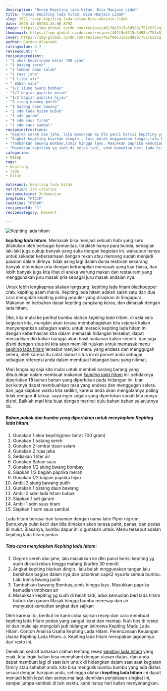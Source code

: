 ```yaml
---
description: "Resep Kepiting lada hitam, Bisa Manjain Lidah"
title: "Resep Kepiting lada hitam, Bisa Manjain Lidah"
slug: 1621-resep-kepiting-lada-hitam-bisa-manjain-lidah
date: 2020-11-05T03:25:00.879Z
image: https://img-global.cpcdn.com/recipes/461f0e5315a5d98b/751x532cq70/kepiting-lada-hitam-foto-resep-utama.jpg
thumbnail: https://img-global.cpcdn.com/recipes/461f0e5315a5d98b/751x532cq70/kepiting-lada-hitam-foto-resep-utama.jpg
cover: https://img-global.cpcdn.com/recipes/461f0e5315a5d98b/751x532cq70/kepiting-lada-hitam-foto-resep-utama.jpg
author: Gordon Alvarado
ratingvalue: 4.7
reviewcount: 4
recipeingredient:
- "1 ekor kepitingme berat 700 gram"
- "1 batang sereh"
- "2 lembar daun salam"
- "2 ruas jahe"
- "1 liter air"
- " Bahan saus"
- "1/2 siung bwang bombay"
- "1/2 bagian paprika merah"
- "1/2 bagian paprika hijau"
- "3 siung bawang putih"
- "1 batang daun bawang"
- "2 sdm lada hitam bubuk"
- "1 sdt garam"
- "1 sdm saus tiram"
- "1 sdm saus sambal"
recipeinstructions:
- "Geprek sereh dan jahe, lalu masukkan ke dlm panci berisi kepiting yg sudh di cuci.rebus hingga matang (kurleb 30 menit)"
- "Angkat kepiting biarkan dingin.. lalu belah mnggunakan tangan,lalu bersihkan bagian dalam nya,dan patahkan capit2 nya.iris semua bumbu. Lalu tumis bwang putih"
- "Tambahkan bawang Bombay,tumis hingga layu. Masukkan paprika kemudian tmbhkan air"
- "Masukkan kepiting yg sudh di belah tadi, aduk kemudian beri lada hitam bubuk dan garam.Masak hingga bumbu meresap dan air menyusut.kemudian angkat dan sajikan"
categories:
- Resep
tags:
- kepiting
- lada
- hitam

katakunci: kepiting lada hitam 
nutrition: 234 calories
recipecuisine: Indonesian
preptime: "PT21M"
cooktime: "PT50M"
recipeyield: "1"
recipecategory: Dessert

---
```



![Kepiting lada hitam](https://img-global.cpcdn.com/recipes/461f0e5315a5d98b/751x532cq70/kepiting-lada-hitam-foto-resep-utama.jpg)

<b><i>kepiting lada hitam</i></b>, Memasak bisa menjadi sebuah hobi yang seru dilakukan oleh berbagai komunitas. tidaklah hanya para bunda, sebagian laki laki juga cukup banyak yang suka dengan kegiatan ini. walaupun hanya untuk sekedar kebersamaan dengan rekan atau memang sudah menjadi passion dalam dirinya. tidak asing lagi dalam dunia restoran sekarang banyak ditemukan pria dengan ketrampilan memasak yang luar biasa, dan lebih banyak juga kita lihat di aneka warung makan dan restaurant yang menggunakan juru masak pria sebagai juru masak andalan nya.

Untuk lebih lengkapnya silakan langsung. kepiting lada hitam blackpepper crab. kepiting asam manis. Kepiting lada hitam adalah salah satu dari dua cara mengolah kepiting paling populer yang disajikan di Singapura. Makanan ini berbahan dasar kepiting cangkang keras, dan dimasak dengan lada hitam.

Oke, kita mulai ke perihal bumbu olahan <i>kepiting lada hitam</i>. di sela sela kegiatan kita, mungkin akan terasa membahagiakan bila sejenak kalian menyempatkan sebagian waktu untuk meracik kepiting lada hitam ini. dengan keberhasilan kita dalam memasak hidangan tersebut, dapat menjadikan diri kalian bangga akan hasil makanan kalian sendiri. dan juga disini dengan situs ini kita akan memiliki rujukan untuk memasak menu <u>kepiting lada hitam</u> tersebut menjadi menu yang endess dan menggugah selera, oleh karena itu catat alamat situs ini di ponsel anda sebagai sebagian referensi anda dalam membuat hidangan baru yang nikmat.


Mari langsung saja kita mulai untuk membeli barang barang yang dibutuhkan dalam membuat makanan <u><i>kepiting lada hitam</i></u> ini. setidaknya diperlukan <b>15</b> bahan bahan yang diperlukan pada hidangan ini. biar berikutnya dapat membuahkan rasa yang endess dan menggugah selera. dan juga siapkan waktu kita sedikit, karena anda akan mengolahnya paling tidak dengan <b>4</b> tahap. saya ingin segala yang diperlukan sudah kita punya disini, Baiklah mari kita buat dengan merinci dulu bahan bahan selanjutnya ini.

<!--inarticleads1-->

##### Bahan pokok dan bumbu yang diperlukan untuk menyiapkan Kepiting lada hitam:

1. Gunakan 1 ekor kepiting(me: berat 700 gram)
1. Gunakan 1 batang sereh
1. Gunakan 2 lembar daun salam
1. Gunakan 2 ruas jahe
1. Sediakan 1 liter air
1. Gunakan  Bahan saus
1. Gunakan 1/2 siung bwang bombay
1. Siapkan 1/2 bagian paprika merah
1. Gunakan 1/2 bagian paprika hijau
1. Ambil 3 siung bawang putih
1. Gunakan 1 batang daun bawang
1. Ambil 2 sdm lada hitam bubuk
1. Siapkan 1 sdt garam
1. Ambil 1 sdm saus tiram
1. Siapkan 1 sdm saus sambal


Lada hitam berasal dari tanaman dengan nama latin Piper nigrum. Bentuknya bulat kecil dan bila dimakan akan terasa pahit, panas, dan pedas di mulut. Biasanya, bumbu dapur ini digunakan untuk. Menu tersebut adalah kepiting lada hitam pedas. 

<!--inarticleads2-->

##### Tata cara menyiapkan Kepiting lada hitam:

1. Geprek sereh dan jahe, lalu masukkan ke dlm panci berisi kepiting yg sudh di cuci.rebus hingga matang (kurleb 30 menit)
1. Angkat kepiting biarkan dingin.. lalu belah mnggunakan tangan,lalu bersihkan bagian dalam nya,dan patahkan capit2 nya.iris semua bumbu. Lalu tumis bwang putih
1. Tambahkan bawang Bombay,tumis hingga layu. Masukkan paprika kemudian tmbhkan air
1. Masukkan kepiting yg sudh di belah tadi, aduk kemudian beri lada hitam bubuk dan garam.Masak hingga bumbu meresap dan air menyusut.kemudian angkat dan sajikan


Oleh karena itu, berikut ini kami coba sajikan resep dan cara membuat kepiting lada hitam pedas yang sangat lezat dan mantap. Ikuti tips di resep ini dan mulai aja mengolah jadi hidangan istimewa Kepiting Madu Lada Hitam. Contoh Analisa Usaha Kepiting Lada Hitam. Perencanaan Keuangan Usaha Kepiting Lada Hitam. a. Kepiting lada hitam merupakan jagoannya dari resto ini. 

Demikian sedikit bahasan olahan tentang resep <u>kepiting lada hitam</u> yang enak. kita ingin kalian bisa memahami dengan ulasan diatas, dan anda dapat membuat lagi di saat lain untuk di hidangkan dalam saat saat kegiatan family atau sahabat anda. kita bisa mengulik bumbu bumbu yang ada diatas sesuai dengan harapan anda, sehingga olahan <b>kepiting lada hitam</b> ini dapat menjadi lebih lezat dan sempurna lagi. demikian penjelasan singkat ini, sampai jumpa kembali di lain waktu. kami harap hari kalian menyenangkan.
